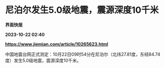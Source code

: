 # 尼泊尔发生5.0级地震，震源深度10千米
**界面快报**

**2023-10-22 02:40**

**https://www.jiemian.com/article/10265623.html**

中国地震台网正式测定：10月22日09时54分在尼泊尔（北纬27.81度，东经84.74度）发生5.0级地震，震源深度10千米。